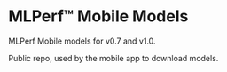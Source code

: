 # MLPerf™ Mobile Models

MLPerf Mobile models for v0.7 and v1.0.

Public repo, used by the mobile app to download models.
